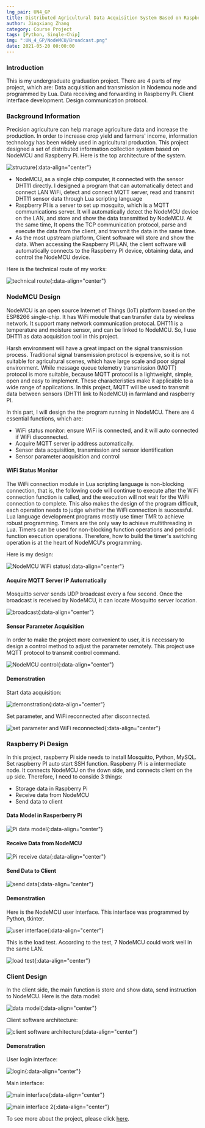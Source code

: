 ```yaml
---
lng_pair: UN4_GP
title: Distributed Agricultural Data Acquisition System Based on Raspberry Pi
author: Jingxiang Zhang
category: Course Project
tags: [Python, Single-Chip]
img: ":UN_4_GP/NodeMCU/Broadcast.png"
date: 2021-05-20 00:00:00
---
```


### Introduction

This is my undergraduate graduation project. There are 4 parts of my project, which are: <!-- outline-start --> Data acquisition and transmission in Nodemcu node and programmed by Lua. Data receiving and forwarding in Raspberry Pi. Client interface development. Design communication protocol.<!-- outline-end --> 

### Background Information

Precision agriculture can help manage agriculture data and increase the production. In order to increase crop yield and farmers' income, information technology has been widely used in agricultural production. This project designed a set of distributed information collection system based on NodeMCU and Raspberry Pi. Here is the top architecture of the system.

![structure](:UN_4_GP/structure.png){:data-align="center"}

- NodeMCU, as a single chip computer, it connected with the sensor DHT11 directly. I designed a program that can automatically detect and connect LAN WiFi, detect and connect MQTT server, read and transmit DHT11 sensor data through Lua scripting language 
- Raspberry PI is a server to set up mosquito, which is a MQTT communications server. It will automatically detect the NodeMCU device on the LAN, and store and show the data transmitted by NodeMCU. At the same time, It opens the TCP communication protocol, parse and execute the data from the client, and transmit the data in the same time. 
- As the most upstream platform, Client software will store and show the data. When accessing the Raspberry PI LAN, the client software will automatically connects to the Raspberry PI device, obtaining data, and control the NodeMCU device.

Here is the technical route of my works:

![technical route](:UN_4_GP/technique_route.png){:data-align="center"}

### NodeMCU Design

NodeMCU is an open source Internet of Things (IoT) platform based on the ESP8266 single-chip. It has WiFi module that can transfer data by wireless network. It support many network communication protocal. DHT11 is a temperature and moisture sensor, and can be linked to NodeMCU. So, I use DHT11 as data acquisition tool in this project.

Harsh environment will have a great impact on the signal transmission process. Traditional signal transmission protocol is expensive, so it is not suitable for agricultural scenes, which have large scale and poor signal environment. While message queue telemetry transmission (MQTT) protocol is more suitable, because MQTT protocol is a lightweight, simple, open and easy to implement. These characteristics make it applicable to a wide range of applications. In this project, MQTT will be used to transmit data between sensors (DHT11 link to NodeMCU) in farmland and raspberry PI.

In this part, I will design the the program running in NodeMCU. There are 4 essential functions, which are:

- WiFi status monitor: ensure WiFi is connected, and it will auto connected if WiFi disconnected.
- Acquire MQTT server ip address automatically.
- Sensor data acquisition, transmission and sensor identification
- Sensor parameter acquisition and control

#### WiFi Status Monitor

The WiFi connection module in Lua scripting language is non-blocking connection, that is, the following code will continue to execute after the WiFi connection function is called, and the execution will not wait for the WiFi connection to complete. This also makes the design of the program difficult, each operation needs to judge whether the WiFi connection is successful. Lua language development programs mostly use timer TMR to achieve robust programming. Timers are the only way to achieve multithreading in Lua. Timers can be used for non-blocking function operations and periodic function execution operations. Therefore, how to build the timer's switching operation is at the heart of NodeMCU's programming.

Here is my design:

![NodeMCU WiFi status](:UN_4_GP/NodeMCU/NodeMCU_structure.png){:data-align="center"}

#### Acquire MQTT Server IP Automatically

Mosquitto server sends UDP broadcast every a few second. Once the broadcast is received by NodeMCU, it can locate Mosquitto server location.

![broadcast](:UN_4_GP/NodeMCU/Broadcast.png){:data-align="center"}

#### Sensor Parameter Acquisition

In order to make the project more convenient to user, it is necessary to design a control method to adjust the parameter remotely. This project use MQTT protocol to transmit control command.

![NodeMCU control](:UN_4_GP/NodeMCU/NodeMCU_control.png){:data-align="center"}

#### Demonstration

Start data acquisition:

![demonstration](:UN_4_GP/NodeMCU/demonstration.png){:data-align="center"}

Set parameter, and WiFi reconnected after disconnected.

![set parameter and WiFi reconnected](:UN_4_GP/NodeMCU/NodeMCU_WiFi.png){:data-align="center"}

### Raspberry Pi Design

In this project, raspberry Pi side needs to install Mosquitto, Python, MySQL. Set raspberry PI auto start SSH function. Raspberry PI is a intermediate node. It connects NodeMCU on the down side, and connects client on the up side. Therefore, I need to conside 3 things: 

- Storage data in Raspberry Pi
- Receive data from NodeMCU
- Send data to client

#### Data Model in Rasperberry Pi

![Pi data model](:UN_4_GP/Pi/Pi_data_model.png){:data-align="center"}

#### Receive Data from NodeMCU

![Pi receive data](:UN_4_GP/Pi/Pi_parameter.png){:data-align="center"}

#### Send Data to Client

![send data](:UN_4_GP/Pi/pi_client.png){:data-align="center"}

#### Demonstration

Here is the NodeMCU user interface. This interface was programmed by Python, tkinter.

![user interface](:UN_4_GP/Pi/interface.png){:data-align="center"}

This is the load test. According to the test, 7 NodeMCU could work well in the same LAN.

![load test](:UN_4_GP/Pi/load.png){:data-align="center"}

### Client Design

In the client side, the main function is store and show data, send instruction to NodeMCU. Here is the data model:

![data model](:UN_4_GP/client/ER.png){:data-align="center"}

Client software architecture:

![client software architecture](:UN_4_GP/client/sequence.png){:data-align="center"}

#### Demonstration

User login interface:

![login](:UN_4_GP/client/login.png){:data-align="center"}

Main interface:

![main interface](:UN_4_GP/client/main.png){:data-align="center"}

![main interface 2](:UN_4_GP/client/main2.png){:data-align="center"}

To see more about the project, please click [here](https://github.com/Jingxiang-Zhang/Graduation-Project---Raspberry-Pi).
